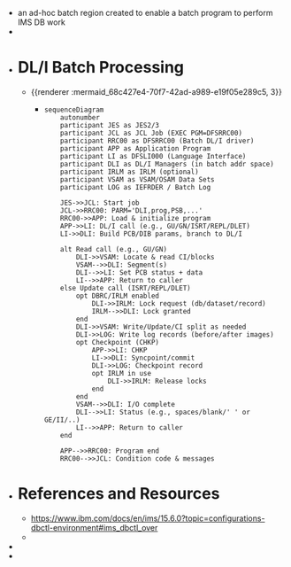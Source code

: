 - an ad-hoc batch region created to enable a batch program to perform IMS DB work
-
- # DL/I Batch Processing
	- {{renderer :mermaid_68c427e4-70f7-42ad-a989-e19f05e289c5, 3}}
		- ```mermaid
		  sequenceDiagram
		      autonumber
		      participant JES as JES2/3
		      participant JCL as JCL Job (EXEC PGM=DFSRRC00)
		      participant RRC00 as DFSRRC00 (Batch DL/I driver)
		      participant APP as Application Program
		      participant LI as DFSLI000 (Language Interface)
		      participant DLI as DL/I Managers (in batch addr space)
		      participant IRLM as IRLM (optional)
		      participant VSAM as VSAM/OSAM Data Sets
		      participant LOG as IEFRDER / Batch Log
		  
		      JES->>JCL: Start job
		      JCL->>RRC00: PARM='DLI,prog,PSB,...'
		      RRC00->>APP: Load & initialize program
		      APP->>LI: DL/I call (e.g., GU/GN/ISRT/REPL/DLET)
		      LI->>DLI: Build PCB/DIB params, branch to DL/I
		  
		      alt Read call (e.g., GU/GN)
		          DLI->>VSAM: Locate & read CI/blocks
		          VSAM-->>DLI: Segment(s)
		          DLI-->>LI: Set PCB status + data
		          LI-->>APP: Return to caller
		      else Update call (ISRT/REPL/DLET)
		          opt DBRC/IRLM enabled
		              DLI->>IRLM: Lock request (db/dataset/record)
		              IRLM-->>DLI: Lock granted
		          end
		          DLI->>VSAM: Write/Update/CI split as needed
		          DLI->>LOG: Write log records (before/after images)
		          opt Checkpoint (CHKP)
		              APP->>LI: CHKP
		              LI->>DLI: Syncpoint/commit
		              DLI->>LOG: Checkpoint record
		              opt IRLM in use
		                  DLI->>IRLM: Release locks
		              end
		          end
		          VSAM-->>DLI: I/O complete
		          DLI-->>LI: Status (e.g., spaces/blank/' ' or GE/II/..)
		          LI-->>APP: Return to caller
		      end
		  
		      APP-->>RRC00: Program end
		      RRC00-->>JCL: Condition code & messages
		  ```
- # References and Resources
	- https://www.ibm.com/docs/en/ims/15.6.0?topic=configurations-dbctl-environment#ims_dbctl_over
	-
-
-